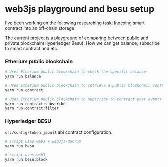 # web3js playground and besu setup

I've been working on the following researching task: Indexing smart contract
into an off-chain storage

The current project is a playground of comparing between public and private
blockchain(Hyperledger Besu). How we can get balance, subscribe to smart
contract and etc.

### Etherium public blockchain

```bash
# Uses Etherium public blockchain to check the specific balance
yarn run balance

# Uses Etherium public blockchain to retrieve a public blockchain contract
yarn run contract

# Uses Etherium public blockchain to subscribe to contract past events
yarn run contract:subscribe
yarn run contract:filter
```

### Hyperledger BESU

`src/config/token.json` is abi contract configuration.

```bash
# script uses web3 + web3js-quorum
yarn run besu

# script uses web3
yarn run besu:block
```
